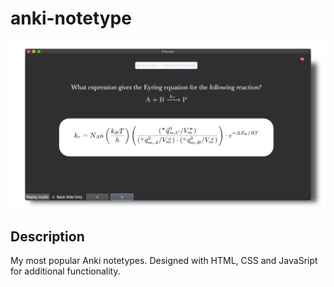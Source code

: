 # anki-notetype

![projectimage](img/associated.png)

## Description
My most popular Anki notetypes. Designed with HTML, CSS and JavaSript for additional functionality.
